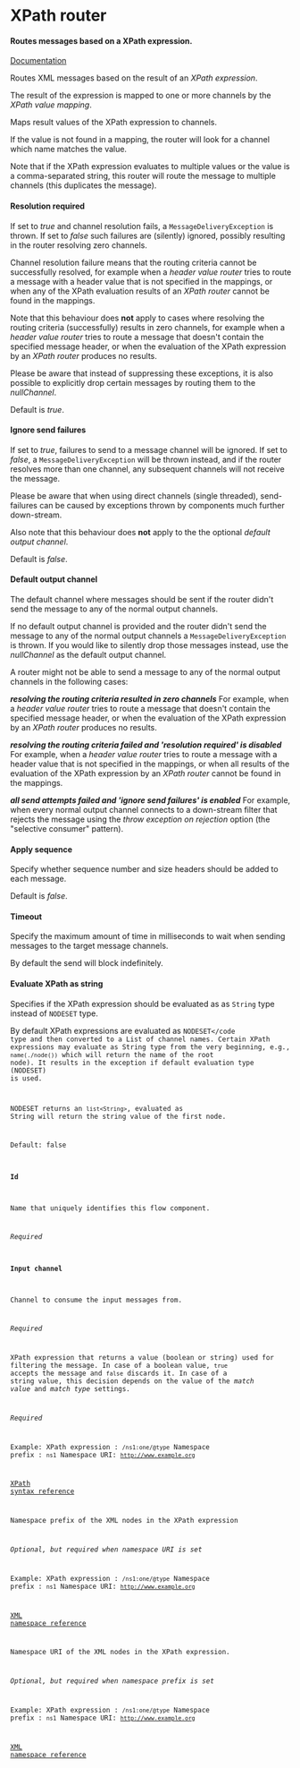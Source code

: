 # XPath router
#### Routes messages based on a XPath expression.
<a href="http://docs.spring.io/spring-integration/docs/2.1.x/reference/html/xml.html#xpath-routing" target="_blank">Documentation</a>

Routes XML messages  based on the result of an <i>XPath expression</i>.

The result of the expression is mapped to one or more channels by the <i> XPath value mapping</i>.


Maps result values of the XPath expression to channels.

If the value is not found in a mapping, the router will look for a channel which name matches the value.

Note that if the XPath expression evaluates to multiple values or the value is a comma-separated string, this router will route the message to multiple channels (this duplicates the message).

#### Resolution required
If set to <i>true</i> and channel resolution fails, a <code>MessageDeliveryException</code> is thrown. If set to <i>false</i> such failures are (silently) ignored, possibly resulting in the router resolving zero channels.

Channel resolution failure means that the routing criteria cannot be successfully resolved, for example when a <i>header value router</i> tries to route a message with a header value that is not specified in the mappings, or when any of the XPath evaluation results of an <i>XPath router</i> cannot be found in the mappings.

Note that this behaviour does <b>not</b> apply to cases where resolving the routing criteria (successfully) results in zero channels, for example when a <i>header value router</i> tries to route a message that doesn't contain the specified message header, or when the evaluation of the XPath expression by an <i>XPath router</i> produces no results.

Please be aware that instead of suppressing these exceptions, it is also possible to explicitly drop certain messages by routing them to the <i>nullChannel</i>.

Default is <i>true</i>.

#### Ignore send failures
If set to <i>true</i>, failures to send to a message channel will be ignored. If set to <i>false</i>, a <code>MessageDeliveryException</code> will be thrown instead, and if the router resolves more than one channel, any subsequent channels will not receive the message.

Please be aware that when using direct channels (single threaded), send-failures can be caused by exceptions thrown by components much further down-stream.

Also note that this behaviour does <b>not</b> apply to the the optional <i>default output channel</i>.

Default is <i>false</i>.

#### Default output channel
The default channel where messages should be sent if the router didn't send the message to any of the normal output channels.

If no default output channel is provided and the router didn't send the message to any of the normal output channels a <code>MessageDeliveryException</code> is thrown. If you would like to silently drop those messages instead, use the <i>nullChannel</i> as the default output channel.


A router might not be able to send a message to any of the normal output channels in the following cases:

<b><i>resolving the routing criteria resulted in zero channels</i></b>
For example, when a <i>header value router</i> tries to route a message that doesn't contain the specified message header, or when the evaluation of the XPath expression by an <i>XPath router</i> produces no results.

<b><i>resolving the routing criteria failed and 'resolution required' is disabled</i></b>
For example, when a <i>header value router</i> tries to route a message with a header value that is not specified in the mappings, or when all results of the evaluation of the XPath expression by an <i>XPath router</i> cannot be found in the mappings.

<b><i>all send attempts failed and 'ignore send failures' is enabled</i></b>
For example, when every normal output channel connects to a down-stream filter that rejects the message using the <i>throw exception on rejection</i> option (the "selective consumer" pattern).

#### Apply sequence
Specify whether sequence number and size headers should be added to each message.

Default is <i>false</i>.

#### Timeout
Specify the maximum amount of time in milliseconds to wait when sending messages to the target message channels.

By default the send will block indefinitely.

#### Evaluate XPath as string
Specifies if the XPath expression should be evaluated as as <code>String</code> type instead of <code>NODESET</code> type. 

By default XPath expressions are evaluated as <code>NODESET</code type and then converted to a List of channel names. 
Certain XPath expressions may evaluate as String type from the very beginning,  e.g., <code>name(./node())</code> which will return the name of the root node). 
It results in the exception if default evaluation type (NODESET) is used.

NODESET returns an <code>list&lt;String&gt;</code>, evaluated as String will return the string value of the first node. 

Default: false


#### Id
Name that uniquely identifies this flow component.

<i>Required</i>

#### Input channel
Channel to consume the input messages from.

<i>Required</i>


XPath expression that returns a value (boolean or string) used for filtering the message. In case of a boolean value, <code>true</code> accepts the message and <code>false</code> discards it. In case of a string value, this decision depends on the value of the <i>match value</i> and <i>match type</i> settings.

<i>Required</i>

Example:
XPath expression : <code>/ns1:one/@type</code>
Namespace prefix : <code>ns1</code>
Namespace URI: <code>http://www.example.org</code>

<a href="https://www.w3schools.com/xml/xpath_syntax.asp" onclick="window.open('https://www.w3schools.com/xml/xpath_syntax.asp');" target="_blank">XPath syntax reference</a>


Namespace prefix of the XML nodes in the XPath expression

<i>Optional, but required when namespace URI is set</i>

Example:
XPath expression : <code>/ns1:one/@type</code>
Namespace prefix : <code>ns1</code>
Namespace URI: <code>http://www.example.org</code>

<a href="https://www.w3schools.com/xml/xml_namespaces.asp" onclick="window.open('https://www.w3schools.com/xml/xml_namespaces.asp');" target="_blank">XML namespace reference</a>


Namespace URI of the XML nodes in the XPath expression.

<i>Optional, but required when namespace prefix is set</i>

Example:
XPath expression : <code>/ns1:one/@type</code>
Namespace prefix : <code>ns1</code>
Namespace URI: <code>http://www.example.org</code>

<a href="https://www.w3schools.com/xml/xml_namespaces.asp" onclick="window.open('https://www.w3schools.com/xml/xml_namespaces.asp');" target="_blank">XML namespace reference</a>

